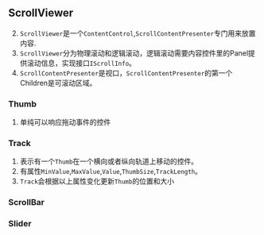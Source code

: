## ScrollViewer
2. `ScrollViewer`是一个`ContentControl`,`ScrollContentPresenter`专门用来放置内容.
2. `ScrollViewer`分为物理滚动和逻辑滚动，逻辑滚动需要内容控件里的Panel提供滚动信息，实现接口`IScrollInfo`。  
3. `ScrollContentPresenter`是视口，`ScrollContentPresenter`的第一个Children是可滚动区域。



### Thumb
1. 单纯可以响应拖动事件的控件

### Track
1. 表示有一个`Thumb`在一个横向或者纵向轨道上移动的控件。  
2. 有属性`MinValue`,`MaxValue`,`Value`,`ThumbSize`,`TrackLength`。
3. `Track`会根据以上属性变化更新`Thumb`的位置和大小

### ScrollBar
### Slider
